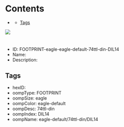 



Contents
========

* [](#)
	* [Tags](#tags)
  
![][im]
# 

- ID: FOOTPRINT-eagle-eagle-default-74ttl-din-DIL14
- Name: 
- Description: 

## Tags

- hexID: 
- oompType: FOOTPRINT
- oompSize: eagle
- oompColor: eagle-default
- oompDesc: 74ttl-din
- oompIndex: DIL14
- oompName: eagle-default/74ttl-din/DIL14



[im]: image.png
